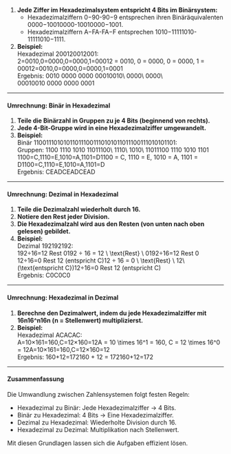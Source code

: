 1. **Jede Ziffer im Hexadezimalsystem entspricht 4 Bits im Binärsystem:**
    - Hexadezimalziffern 0−90-90−9 entsprechen ihren Binäräquivalenten 0000−10010000-10010000−1001.
    - Hexadezimalziffern A−FA-FA−F entsprechen 1010−11111010-11111010−1111.
2. **Beispiel:**  
    Hexadezimal 200120012001:  
    2=0010,0=0000,0=0000,1=00012 = 0010, 0 = 0000, 0 = 0000, 1 = 00012=0010,0=0000,0=0000,1=0001  
    Ergebnis: 0010 0000 0000 00010010\ 0000\ 0000\ 00010010 0000 0000 0001


---

#### Umrechnung: Binär in Hexadezimal

1. **Teile die Binärzahl in Gruppen zu je 4 Bits (beginnend von rechts).**
2. **Jede 4-Bit-Gruppe wird in eine Hexadezimalziffer umgewandelt.**
3. **Beispiel:**  
    Binär 110011101010110111001110101011011100111010101101:  
    Gruppen: 1100 1110 1010 11011100\ 1110\ 1010\ 11011100 1110 1010 1101  
    1100=C,1110=E,1010=A,1101=D1100 = C, 1110 = E, 1010 = A, 1101 = D1100=C,1110=E,1010=A,1101=D  
    Ergebnis: CEADCEADCEAD


---

#### Umrechnung: Dezimal in Hexadezimal

1. **Teile die Dezimalzahl wiederholt durch 16.**
2. **Notiere den Rest jeder Division.**
3. **Die Hexadezimalzahl wird aus den Resten (von unten nach oben gelesen) gebildet.**
4. **Beispiel:**  
    Dezimal 192192192:  
    192÷16=12 Rest 0192 ÷ 16 = 12 \ \text{Rest} \ 0192÷16=12 Rest 0  
    12÷16=0 Rest 12 (entspricht C)12 ÷ 16 = 0 \ \text{Rest} \ 12\ (\text{entspricht C})12÷16=0 Rest 12 (entspricht C)  
    Ergebnis: C0C0C0


---

#### Umrechnung: Hexadezimal in Dezimal

1. **Berechne den Dezimalwert, indem du jede Hexadezimalziffer mit 16n16^n16n (n = Stellenwert) multiplizierst.**
2. **Beispiel:**  
    Hexadezimal ACACAC:  
    A=10×161=160,C=12×160=12A = 10 \times 16^1 = 160, C = 12 \times 16^0 = 12A=10×161=160,C=12×160=12  
    Ergebnis: 160+12=172160 + 12 = 172160+12=172


---

#### Zusammenfassung

Die Umwandlung zwischen Zahlensystemen folgt festen Regeln:

- Hexadezimal zu Binär: Jede Hexadezimalziffer → 4 Bits.
- Binär zu Hexadezimal: 4 Bits → Eine Hexadezimalziffer.
- Dezimal zu Hexadezimal: Wiederholte Division durch 16.
- Hexadezimal zu Dezimal: Multiplikation nach Stellenwert.

Mit diesen Grundlagen lassen sich die Aufgaben effizient lösen.